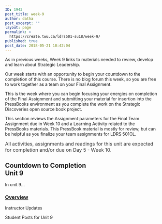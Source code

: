 ```yaml
---
ID: 1943
post_title: week-9
author: datha
post_excerpt: ""
layout: page
permalink: >
  https://create.twu.ca/ldrs501-su18/week-9/
published: true
post_date: 2018-05-21 10:42:04
---
```

As in previous weeks, Week 9 links to materials needed to review, develop and learn about Strategic Leadership.

Our week starts with an opportunity to begin your countdown to the completion of this course. There is no blog forum this week, so you are free to work together as a team on your Final Assignment.

This is the week where you can begin focusing your energies on completion of the Final Assignment and submitting your material for insertion into the PressBooks environment as you complete the work on the Strategic Discoveries open source book project.

This section reviews the Assignment parameters for the Final Team Assignment due in Week 10 and a Learning Activity related to the PressBooks materials. This PressBook material is mostly for review, but can be helpful as you finalize your team assignments for LDRS 501OL.

<span style="float: none;background-color: transparent;color: #333333;cursor: text;font-family: -apple-system,BlinkMacSystemFont,'Segoe UI',Roboto,Oxygen-Sans,Ubuntu,Cantarell,'Helvetica Neue',sans-serif;font-size: 16px;font-style: normal;font-variant: normal;font-weight: 400;letter-spacing: normal;text-align: left;text-decoration: none;text-indent: 0px">All activities, assignments and readings for this unit are expected for completion and/or due on Day 5 - Week 10.</span>

<!--themify_builder_static--><h2>Countdown to Completion<br/>Unit 9</h2>
 <p>In unit 9&#8230;</p>
 
 <a href="https://create.twu.ca/ldrs501-su18/unit-8-2/" > 
 
 </a> 
 <h3><a href="https://create.twu.ca/ldrs501-su18/unit-8-2/">Overview</a></h3> 
 
 
 Instructor Updates 
 
 Student Posts for Unit 9<!--/themify_builder_static-->